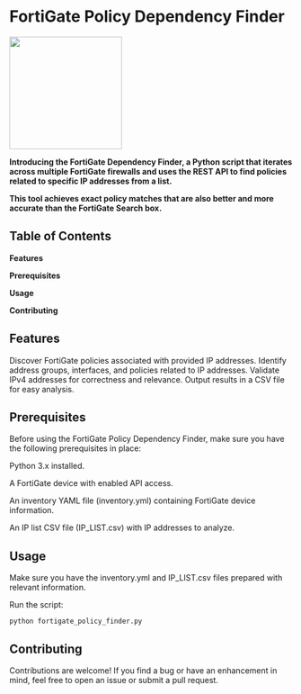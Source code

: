 # FortiGate Policy Dependency Finder

<img src="https://github.com/mbaniadam/Forti-policy-finder/assets/75830370/d5d909fe-d158-49d0-b53b-e2de80dc279d" width="200">

**Introducing the FortiGate Dependency Finder, a Python script that iterates across multiple FortiGate firewalls and uses the REST API to find policies related to specific IP addresses from a list.**

**This tool achieves exact policy matches that are also better and more accurate than the FortiGate Search box.**





## Table of Contents

**Features**

**Prerequisites**

**Usage**

**Contributing**


## Features
Discover FortiGate policies associated with provided IP addresses.
Identify address groups, interfaces, and policies related to IP addresses.
Validate IPv4 addresses for correctness and relevance.
Output results in a CSV file for easy analysis.


## Prerequisites
Before using the FortiGate Policy Dependency Finder, make sure you have the following prerequisites in place:

Python 3.x installed.

A FortiGate device with enabled API access.

An inventory YAML file (inventory.yml) containing FortiGate device information.

An IP list CSV file (IP_LIST.csv) with IP addresses to analyze.

## Usage

Make sure you have the inventory.yml and IP_LIST.csv files prepared with relevant information.

Run the script:
```console bash
python fortigate_policy_finder.py
```


## Contributing
Contributions are welcome! If you find a bug or have an enhancement in mind, feel free to open an issue or submit a pull request.

